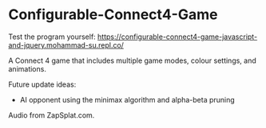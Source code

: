 # Configurable-Connect4-Game
Test the program yourself: https://configurable-connect4-game-javascript-and-jquery.mohammad-su.repl.co/

A Connect 4 game that includes multiple game modes, colour settings, and animations.

Future update ideas:

- AI opponent using the minimax algorithm and alpha-beta pruning

Audio from ZapSplat.com.
